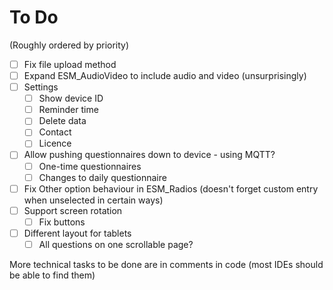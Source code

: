 # To Do
(Roughly ordered by priority)

* [ ] Fix file upload method
* [ ] Expand ESM_AudioVideo to include audio and video (unsurprisingly)
* [ ] Settings
    * [ ] Show device ID
    * [ ] Reminder time
    * [ ] Delete data
    * [ ] Contact
    * [ ] Licence
* [ ] Allow pushing questionnaires down to device - using MQTT?
    * [ ] One-time questionnaires
    * [ ] Changes to daily questionnaire
* [ ] Fix Other option behaviour in ESM_Radios (doesn't forget custom entry when unselected in certain ways)
* [ ] Support screen rotation
    * [ ] Fix buttons
* [ ] Different layout for tablets
    * [ ] All questions on one scrollable page?

More technical tasks to be done are in comments in code (most IDEs should be able to find them)
